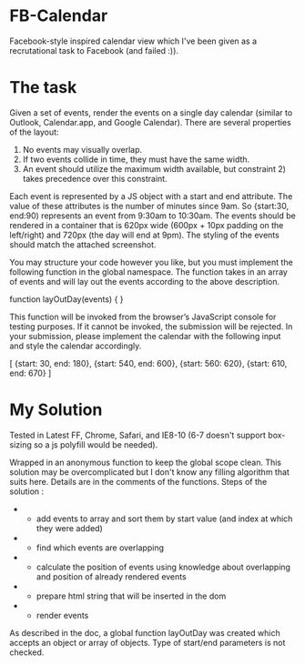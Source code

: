 FB-Calendar
===========

Facebook-style inspired calendar view which I've been given as a recrutational task to Facebook (and failed :)).


The task
========

Given a set of events, render the events on a single day calendar (similar to Outlook, Calendar.app, and Google Calendar). There are several properties of the layout:

1) No events may visually overlap.
2) If two events collide in time, they must have the same width.
3) An event should utilize the maximum width available, but constraint 2) takes precedence over this constraint.

Each event is represented by a JS object with a start and end attribute. The value of these attributes is the number of minutes since 9am. So {start:30, end:90) represents an event from 9:30am to 10:30am. The events should be rendered in a container that is 620px wide (600px + 10px padding on the left/right) and 720px (the day will end at 9pm). The styling of the events should match the attached screenshot.

You may structure your code however you like, but you must implement the following function in the global namespace. The function takes in an array of events and will lay out the events according to the above description.

function layOutDay(events) {
}

This function will be invoked from the browser’s JavaScript console for testing purposes. If it cannot be invoked, the submission will be rejected. In your submission, please implement the calendar with the following input and style the calendar accordingly.

[ {start: 30, end: 180}, {start: 540, end: 600}, {start: 560: 620}, {start: 610, end: 670} ]


My Solution
===========

Tested in Latest FF, Chrome, Safari, and IE8-10 (6-7 doesn't support box-sizing so a js
polyfill would be needed).

Wrapped in an anonymous function to keep the global scope clean. This solution may be overcomplicated but I don't
know any filling algorithm that suits here. Details are in the comments of the functions. Steps of the solution :

* - add events to array and sort them by start value (and index at which they were added)
* - find which events are overlapping
* - calculate the position of events using knowledge about overlapping and position of already rendered events
* - prepare html string that will be inserted in the dom
* - render events

As described in the doc, a global function layOutDay was created which accepts an object or array of objects. Type of
start/end parameters is not checked.